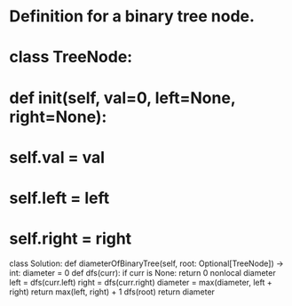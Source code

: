 # Definition for a binary tree node.
# class TreeNode:
#     def __init__(self, val=0, left=None, right=None):
#         self.val = val
#         self.left = left
#         self.right = right
class Solution:
    def diameterOfBinaryTree(self, root: Optional[TreeNode]) -> int:
        diameter = 0
        def dfs(curr):
            if curr is None:
                return 0
            nonlocal diameter
            left = dfs(curr.left)
            right = dfs(curr.right)
            diameter = max(diameter, left + right)
            return max(left, right) + 1
        dfs(root)
        return diameter
